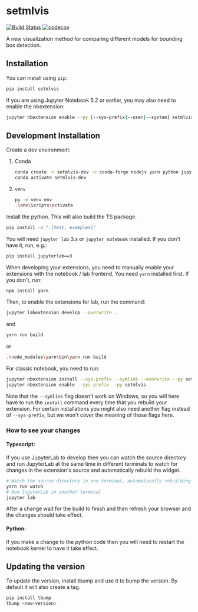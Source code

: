 
# setmlvis

[![Build Status](https://travis-ci.org/VisDunneRight/setmlvis.svg?branch=master)](https://travis-ci.org/VisDunneRight/setmlvis)
[![codecov](https://codecov.io/gh/VisDunneRight/setmlvis/branch/master/graph/badge.svg)](https://codecov.io/gh/VisDunneRight/setmlvis)

A new visualization method for comparing different models for bounding box detection.

## Installation

You can install using `pip`:

```bash
pip install setmlvis
```

If you are using Jupyter Notebook 5.2 or earlier, you may also need to enable
the nbextension:

```bash
jupyter nbextension enable --py [--sys-prefix|--user|--system] setmlvis
```

## Development Installation

Create a dev environment:

1. Conda

    ```bash
    conda create -n setmlvis-dev -c conda-forge nodejs yarn python jupyterlab
    conda activate setmlvis-dev
    ```

2. `venv`

    ```bash
    py -m venv env
    .\env\Scripts\activate
    ```

Install the python. This will also build the TS package.

```bash
pip install -e ".[test, examples]"
```

You will need `jupyter lab` 3.x or `jupyter notebook` installed. If you don't have it, run, e.g.:

```bash
pip install jupyterlab==3
```

When developing your extensions, you need to manually enable your extensions with the
notebook / lab frontend. You need `yarn` installed first. If you don't, run:

```bash
npm install yarn
```

Then, to enable the extensions for lab, run the command:

```bash
jupyter labextension develop --overwrite .
```

and

```bash
yarn run build
```

or

```bash
.\node_modules\yarn\bin\yarn run build
```

For classic notebook, you need to run:

```bash
jupyter nbextension install --sys-prefix --symlink --overwrite --py setmlvis
jupyter nbextension enable --sys-prefix --py setmlvis
```

Note that the `--symlink` flag doesn't work on Windows, so you will here have to run
the `install` command every time that you rebuild your extension. For certain installations
you might also need another flag instead of `--sys-prefix`, but we won't cover the meaning
of those flags here.

### How to see your changes
#### Typescript:
If you use JupyterLab to develop then you can watch the source directory and run JupyterLab at the same time in different
terminals to watch for changes in the extension's source and automatically rebuild the widget.

```bash
# Watch the source directory in one terminal, automatically rebuilding when needed
yarn run watch
# Run JupyterLab in another terminal
jupyter lab
```

After a change wait for the build to finish and then refresh your browser and the changes should take effect.

#### Python:
If you make a change to the python code then you will need to restart the notebook kernel to have it take effect.

## Updating the version

To update the version, install tbump and use it to bump the version.
By default it will also create a tag.

```bash
pip install tbump
tbump <new-version>
```

